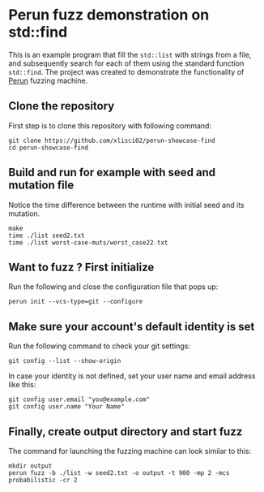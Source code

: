 # Perun fuzz demonstration on std::find

This is an example program that fill the `std::list` with strings from a file, and subsequently search for each of them using the standard function `std::find`.  The project was created to demonstrate the functionality of [Perun](https://github.com/xlisci02/perun) fuzzing machine. 


## Clone the repository
First step is to clone this repository with following command:

    git clone https://github.com/xlisci02/perun-showcase-find
    cd perun-showcase-find

## Build and run for example with seed and mutation file
Notice the time difference between the runtime with initial seed and its mutation.

    make
    time ./list seed2.txt
    time ./list worst-case-muts/worst_case22.txt

## Want to fuzz ? First initialize

Run the following and close the configuration file that pops up:

	perun init --vcs-type=git --configure
	
## Make sure your account's default identity is set
Run the following command to check your git settings:

	git config --list --show-origin

In case your identity is not defined, set your user name and email address like this:

	git config user.email "you@example.com"
	git config user.name "Your Name"

## Finally, create output directory and start fuzz
The command for launching the fuzzing machine can look similar to this:

    mkdir output
    perun fuzz -b ./list -w seed2.txt -o output -t 900 -mp 2 -mcs probabilistic -cr 2 
